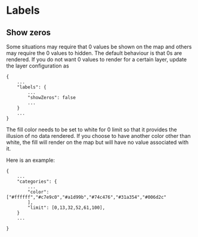 # Labels

## Show zeros

Some situations may require that 0 values be shown on the map and others may require the 0 values to hidden.
The default behaviour is that 0s are rendered. If you do not want 0 values to render for a certain layer, update the layer configuration as

```
{
    ...
    "labels": {
        ...
        "showZeros": false
        ...
    }
    ...
}
```

The fill color needs to be set to white for 0 limit so that it provides the illusion of no data rendered. If you choose to have another color other than white, the fill will render on the map but will have no value associated with it.

Here is an example:

```
{
    ...
    "categories": {
		...
		"color": ["#ffffff","#c7e9c0","#a1d99b","#74c476","#31a354","#006d2c"
        ],
		"limit": [0,13,32,52,61,100],
    }
    ...

}

```
